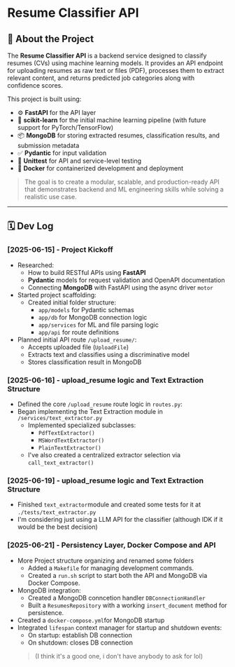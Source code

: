 # Resume Classifier API

## 📌 About the Project

The **Resume Classifier API** is a backend service designed to classify resumes (CVs) using machine learning models. It provides an API endpoint for uploading resumes as raw text or files (PDF), processes them to extract relevant content, and returns predicted job categories along with confidence scores.

This project is built using:

- ⚙️ **FastAPI** for the API layer
- 🧠 **scikit-learn** for the initial machine learning pipeline (with future support for PyTorch/TensorFlow)
- 📦 **MongoDB** for storing extracted resumes, classification results, and submission metadata
- ✅ **Pydantic** for input validation
- 🧪 **Unittest** for API and service-level testing
- 🐳 **Docker** for containerized development and deployment

> The goal is to create a modular, scalable, and production-ready API that demonstrates backend and ML engineering skills while solving a realistic use case.

---

## 🗓️ Dev Log

### [2025-06-15] - Project Kickoff
- Researched:
  - How to build RESTful APIs using **FastAPI**
  - **Pydantic** models for request validation and OpenAPI documentation
  - Connecting **MongoDB** with FastAPI using the async driver `motor`
- Started project scaffolding:
  - Created initial folder structure:
    - `app/models` for Pydantic schemas
    - `app/db` for MongoDB connection logic
    - `app/services` for ML and file parsing logic
    - `app/api` for route definitions
- Planned initial API route `/upload_resume/`:
  - Accepts uploaded file (`UploadFile`)
  - Extracts text and classifies using a discriminative model
  - Stores classification result in MongoDB

### [2025-06-16] - upload_resume logic and Text Extraction Structure
- Defined the core `/upload_resume` route logic in `routes.py`:
- Began implementing the Text Extraction module in `/services/text_extractor.py`
    -  Implemented specialized subclasses:
        - `PdfTextExtractor()`
        - `MSWordTextExtractor()`
        - `PlainTextExtractor()`
    - I've also created a centralized extractor selection via `call_text_extractor()`
  
### [2025-06-19] - upload_resume logic and Text Extraction Structure
- Finished `text_extractor`module and created some tests for it at `./tests/text_extractor.py`
- I'm considering just using a LLM API for the classifier (although IDK if it would be the best decision)

### [2025-06-21] - Persistency Layer, Docker Compose and API 
- More Project structure organizing and renamed some folders
  - Added a `Makefile` for managing development commands.
  - Created a `run.sh` script to start both the API and MongoDB via Docker Compose.
- MongoDB integration:
  - Created a MongoDB conncetion handler `DBConnectionHandler`
  - Built a `ResumesRepository` with a working `insert_document` method for persistence.
- Created a `docker-compose.yml`for MongoDB startup
- Integrated `lifespan` context manager for startup and shutdown events:
  - On startup: establish DB connection
  - On shutdown: closes DB connection 
  >(I think it's a good one, i don't have anybody to ask for lol)
